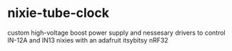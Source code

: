 # nixie-tube-clock

custom high-voltage boost power supply and nessesary drivers to control IN-12A and IN13 nixies with an adafruit itsybitsy nRF32
